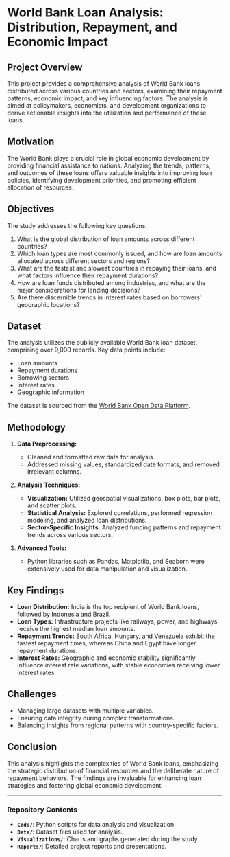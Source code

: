 # World Bank Loan Analysis: Distribution, Repayment, and Economic Impact

## Project Overview
This project provides a comprehensive analysis of World Bank loans distributed across various countries and sectors, examining their repayment patterns, economic impact, and key influencing factors. The analysis is aimed at policymakers, economists, and development organizations to derive actionable insights into the utilization and performance of these loans.

## Motivation
The World Bank plays a crucial role in global economic development by providing financial assistance to nations. Analyzing the trends, patterns, and outcomes of these loans offers valuable insights into improving loan policies, identifying development priorities, and promoting efficient allocation of resources. 

## Objectives
The study addresses the following key questions:
1. What is the global distribution of loan amounts across different countries?
2. Which loan types are most commonly issued, and how are loan amounts allocated across different sectors and regions?
3. What are the fastest and slowest countries in repaying their loans, and what factors influence their repayment durations?
4. How are loan funds distributed among industries, and what are the major considerations for lending decisions?
5. Are there discernible trends in interest rates based on borrowers' geographic locations?

## Dataset
The analysis utilizes the publicly available World Bank loan dataset, comprising over 9,000 records. Key data points include:
- Loan amounts
- Repayment durations
- Borrowing sectors
- Interest rates
- Geographic information

The dataset is sourced from the [World Bank Open Data Platform](https://finances.worldbank.org/Loans-and-Credits/IBRD-Statement-of-Loans-Latest-Available-Snapshot/sfv5-tf7p/data_preview).

## Methodology
1. **Data Preprocessing:**
   - Cleaned and formatted raw data for analysis.
   - Addressed missing values, standardized date formats, and removed irrelevant columns.

2. **Analysis Techniques:**
   - **Visualization:** Utilized geospatial visualizations, box plots, bar plots, and scatter plots.
   - **Statistical Analysis:** Explored correlations, performed regression modeling, and analyzed loan distributions.
   - **Sector-Specific Insights:** Analyzed funding patterns and repayment trends across various sectors.

3. **Advanced Tools:**
   - Python libraries such as Pandas, Matplotlib, and Seaborn were extensively used for data manipulation and visualization.

## Key Findings
- **Loan Distribution:** India is the top recipient of World Bank loans, followed by Indonesia and Brazil.
- **Loan Types:** Infrastructure projects like railways, power, and highways receive the highest median loan amounts.
- **Repayment Trends:** South Africa, Hungary, and Venezuela exhibit the fastest repayment times, whereas China and Egypt have longer repayment durations.
- **Interest Rates:** Geographic and economic stability significantly influence interest rate variations, with stable economies receiving lower interest rates.

## Challenges
- Managing large datasets with multiple variables.
- Ensuring data integrity during complex transformations.
- Balancing insights from regional patterns with country-specific factors.

## Conclusion
This analysis highlights the complexities of World Bank loans, emphasizing the strategic distribution of financial resources and the deliberate nature of repayment behaviors. The findings are invaluable for enhancing loan strategies and fostering global economic development.

---

### Repository Contents
- **`Code/`**: Python scripts for data analysis and visualization.
- **`Data/`**: Dataset files used for analysis.
- **`Visualizations/`**: Charts and graphs generated during the study.
- **`Reports/`**: Detailed project reports and presentations.
